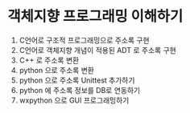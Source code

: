 # 객체지향 프로그래밍 이해하기

1. C언어로 구조적 프로그래밍으로 주소록 구현
2. C언어로 객체지향 개념이 적용된 ADT 로 주소록 구현
3. C++ 로 주소록 변환
4. python 으로 주소록 변환
5. python 으로 주소록 Unittest 추가하기
6. python 에 주소록 정보를 DB로 연동하기
7. wxpython 으로 GUI 프로그래밍하기

